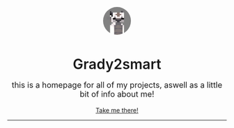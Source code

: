 <p align="center">
	<img src="img/appa.png" alt="Grady2smart" width="64" style="border-radius:50%">
	<br>
	<h3 align="center" style="font-size: 32px; font-weight: 600; margin-bottom: 0px;">Grady2smart</h3>
	<p align="center" style="font-size: 18px;">this is a homepage for all of my projects, aswell as a little bit of info about me!</p>
	<p align="center">
	<a href="https://techdech.github.io/">Take me there!</a>
	</p>
	<hr>
</p>
